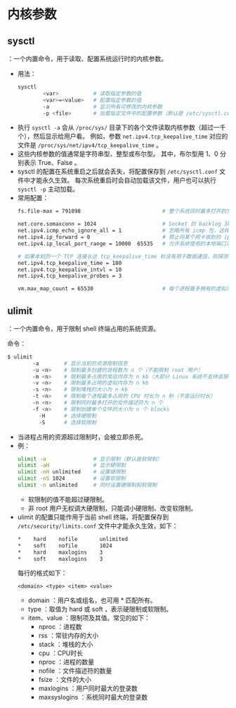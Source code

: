 # 内核参数

## sysctl

：一个内置命令，用于读取、配置系统运行时的内核参数。
- 用法：
    ```sh
    sysctl
            <var>           # 读取指定参数的值
            <var>=<value>   # 配置指定参数的值
            -a              # 显示所有可修改的内核参数
            -p <file>       # 加载指定文件中的配置参数（默认是 /etc/sysctl.conf 文件）
    ```
- 执行 `sysctl -a` 会从 `/proc/sys/` 目录下的各个文件读取内核参数（超过一千个），然后显示给用户看。
  例如，参数 `net.ipv4.tcp_keepalive_time` 对应的文件是 `/proc/sys/net/ipv4/tcp_keepalive_time` 。
- 这些内核参数的值通常是字符串型、整型或布尔型。
  其中，布尔型用 1、0 分别表示 True、False 。
- sysctl 的配置在系统重启之后就会丢失，将配置保存到 `/etc/sysctl.conf` 文件中才能永久生效。
  每次系统重启时会自动加载该文件，用户也可以执行 `sysctl -p` 主动加载。
- 常用配置：
    ```sh
    fs.file-max = 791098                          # 整个系统同时最多打开的文件数

    net.core.somaxconn = 1024                     # Socket 的 backlog 队列的容量（该值越大，支持的并发连接越多）
    net.ipv4.icmp_echo_ignore_all = 1             # 忽略所有 icmp 包，这样本机就不能被 ping 到
    net.ipv4.ip_forward = 0                       # 禁止将某个网卡收到的 ipv4 数据包转发到其它网卡
    net.ipv4.ip_local_port_range = 10000  65535   # 允许系统使用的本地端口范围，这里最多可以被 55535 个主机连接

    # 如果本机的一个 TCP 连接长达 tcp_keepalive_time 秒没有用于数据通信，则探测一下对方主机是否仍然在线，每隔 tcp_keepalive_intvl 秒探测一次，最多探测 tcp_keepalive_probes 次。减小该值可以尽早关闭失效的 Socket ，比如 CLOSE_WAIT 状态的 Socket 。
    net.ipv4.tcp_keepalive_time = 180
    net.ipv4.tcp_keepalive_intvl = 10
    net.ipv4.tcp_keepalive_probes = 3

    vm.max_map_count = 65530                      # 每个进程最多拥有的虚拟内存区域的数量
    ```

## ulimit

：一个内置命令，用于限制 shell 终端占用的系统资源。

命令：
```sh
$ ulimit
        -a        # 显示当前的资源限制信息
        -u <n>    # 限制最多创建的进程数为 n 个（不能限制 root 用户）
        -m <n>    # 限制最多占用的常驻内存为 n kb（大部分 Linux 系统不支持该限制）
        -v <n>    # 限制最多占用的虚拟内存为 n kb
        -s <n>    # 限制堆栈的大小为 n kb
        -t <n>    # 限制每个进程最多占用的 CPU 时长为 n 秒（不是运行时长）
        -n <n>    # 限制同时最多打开的文件描述符为 n 个
        -f <n>    # 限制创建单个文件的大小为 n 个 blocks
          -H      # 选择硬限制
          -S      # 选择软限制
```
- 当进程占用的资源超过限制时，会被立即杀死。
- 例：
  ```sh
  ulimit -a               # 显示限制（默认是软限制）
  ulimit -aH              # 显示硬限制
  ulimit -nH unlimited    # 设置硬限制
  ulimit -nS 1024         # 设置软限制
  ulimit -n unlimited     # 同时设置硬限制和软限制
  ```
  - 软限制的值不能超过硬限制。
  - 非 root 用户无权调大硬限制，只能调小硬限制、改变软限制。
- ulimit 的配置只能作用于当前 shell 终端，将配置保存到 `/etc/security/limits.conf` 文件中才能永久生效，如下：
  ```sh
  *    hard    nofile       unlimited
  *    soft    nofile       1024
  *    hard    maxlogins    3
  *    soft    maxlogins    3
  ```
  每行的格式如下：
  ```
  <domain> <type> <item> <value>
  ```
  - domain ：用户名或组名，也可用 * 匹配所有。
  - type ：取值为 hard 或 soft ，表示硬限制或软限制。
  - item、value ：限制项及其值。常见的如下：
    - nproc ：进程数
    - rss ：常驻内存的大小
    - stack ：堆栈的大小
    - cpu ：CPU时长
    - nproc ：进程的数量
    - nofile ：文件描述符的数量
    - fsize ：文件的大小
    - maxlogins ：用户同时最大的登录数
    - maxsyslogins ：系统同时最大的登录数
